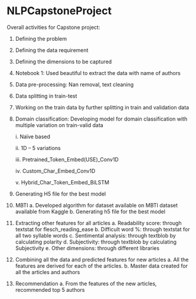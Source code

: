 # NLPCapstoneProject




Overall activities for Capstone project:
1.	Defining the problem
2.	Defining the data requirement
3.	Defining the dimensions to be captured
4.	Notebook 1: Used beautiful to extract the data with name of authors
5.	Data pre-processing: Nan removal, text cleaning
6.	Data splitting in train-test
7.	Working on the train data by further splitting in train and validation data
8.	Domain classification:
  Developing model for domain classification with multiple variation on train-valid data
  
      i.	Naïve based
  
      ii.	1D – 5 variations
  
      iii.	Pretrained_Token_Embed(USE)_Conv1D
  
      iv.	Custom_Char_Embed_Conv1D
  
       v.	Hybrid_Char_Token_Embed_BiLSTM
  
9.	Generating H5 file for the best model
10.	MBTI
a.	Developed algorithm for dataset available on MBTI dataset available from Kaggle
b.	Generating h5 file for the best model
11.	Extracting other features for all articles
a.	Readability score: through textstat for flesch_reading_ease
b.	Difficult word %: through textstat for all two syllable words
c.	Sentimental analysis: through textblob by calculating polarity
d.	Subjectivity: through textblob by calculating Subjectivity
e.	Other dimensions: through different libraries
12.	Combining all the data and predicted features for new articles
a.	All the features are derived for each of the articles.
b.	Master data created for all the articles and authors
13.	Recommendation
a.	From the features of the new articles, recommended top 5 authors 
